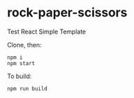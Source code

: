 # rock-paper-scissors
Test React Simple Template

Clone, then:
```
npm i
npm start
```
To build:
```
npm run build
```
